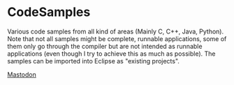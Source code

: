 CodeSamples
===========

Various code samples from all kind of areas (Mainly C, C++, Java, Python).
Note that not all samples might be complete, runnable applications, some of them only go through the compiler but are not intended as runnable applications (even though I try to achieve this as much as possible). The samples can be imported into Eclipse as "existing projects". 

<a rel="me" href="https://fosstodon.org/@Afester">Mastodon</a>
